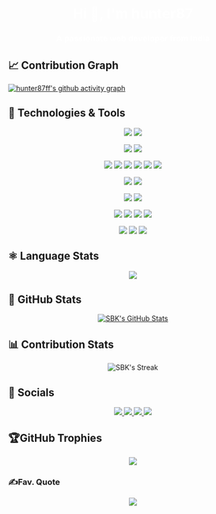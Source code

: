 <h1 style="color:#fff; text-decoration:none;" align="center">Hi 👋, I'm hunter87</h1>
<h3 style="color:#fff; text-decoration:none;" align="center">A passionate web developer from India</h3>


## &#x1f4c8; Contribution Graph

[![hunter87ff's github activity graph](https://github-readme-activity-graph.vercel.app/graph?username=hunter87ff&custom_title=My%20Contributions&hide_border=true&theme=react-dark)](https://github.com/hunter87ff/github-readme-activity-graph)

## 🔧 Technologies & Tools

<p align="center">
  <img src="https://img.shields.io/badge/OS-Windows-informational?style=flat&logo=windows&logoColor=white&color=61D9FA&labelColor=20232A"/>
  <img src="https://img.shields.io/badge/OS-Linux-informational?style=flat&logo=linux&logoColor=white&color=61D9FA&labelColor=20232A"/>
</p>
<p align="center">
  <img src="https://img.shields.io/badge/Editor-VS_Code-informational?style=flat&logo=visual-studio-code&logoColor=white&color=61D9FA&labelColor=20232A"/>
  <img src="https://img.shields.io/badge/Editor-Sublime_Text-informational?style=flat&logo=sublime-text&logoColor=white&color=61D9FA&labelColor=20232A"/>
</p>
<p align="center">
  <img src="https://img.shields.io/badge/Code-JavaScript-informational?style=flat&logo=javascript&logoColor=white&color=61D9FA&labelColor=20232A"/>
  <img src="https://img.shields.io/badge/Code-CSS-informational?style=flat&logo=css&logoColor=white&color=61D9FA&labelColor=20232A"/>
  <img src="https://img.shields.io/badge/Code-HTML-informational?style=flat&logo=html&logoColor=white&color=61D9FA&labelColor=20232A"/>
  <img src="https://img.shields.io/badge/Code-Python-informational?style=flat&logo=python&logoColor=white&color=61D9FA&labelColor=20232A"/>
  <img src="https://img.shields.io/badge/Code-C-informational?style=flat&logo=c&logoColor=white&color=61D9FA&labelColor=20232A"/>
<!--
  <img src="https://img.shields.io/badge/Code-React-informational?style=flat&logo=react&logoColor=white&color=61D9FA&labelColor=20232A"/>
  <img src="https://img.shields.io/badge/Code-Express-informational?style=flat&logo=express&logoColor=white&color=61D9FA&labelColor=20232A"/> 
  <img src="https://img.shields.io/badge/Code-Electron-informational?style=flat&logo=electron&logoColor=white&color=61D9FA&labelColor=20232A"/>
  -->
  <img src="https://img.shields.io/badge/Code-Node-informational?style=flat&logo=node.js&logoColor=white&color=61D9FA&labelColor=20232A"/>
  
</p>
<p align="center">
  <img src="https://img.shields.io/badge/Shell-Powershell-informational?style=flat&logo=powershell&logoColor=white&color=61D9FA&labelColor=20232A"/>
  <img src="https://img.shields.io/badge/Shell-Bash-informational?style=flat&logo=gnu-bash&logoColor=white&color=61D9FA&labelColor=20232A"/>
</p>  
<p align="center">
  <img src="https://img.shields.io/badge/Database-MongoDB-informational?style=flat&logo=mongodb&logoColor=white&color=61D9FA&labelColor=20232A"/>
  <img src="https://img.shields.io/badge/Database-Sqlite-informational?style=flat&logo=sqlite&logoColor=white&color=61D9FA&labelColor=20232A"/>
</p>
<p align="center">
  <img src="https://img.shields.io/badge/Tools-Postman-informational?style=flat&logo=postman&logoColor=white&color=61D9FA&labelColor=20232A"/>
  <img src="https://img.shields.io/badge/Tools-Yarn-informational?style=flat&logo=yarn&logoColor=white&color=61D9FA&labelColor=20232A"/>
  <img src="https://img.shields.io/badge/Tools-Chrome-informational?style=flat&logo=chrome&logoColor=white&color=61D9FA&labelColor=20232A"/>
  <img src="https://img.shields.io/badge/Tools-Git-informational?style=flat&logo=git&logoColor=white&color=61D9FA&labelColor=20232A"/>
</p>
<p align="center">
  <img src="https://img.shields.io/badge/Cloud-Azure-informational?style=flat&logo=microsoft-azure&logoColor=white&color=61D9FA&labelColor=20232A"/>
  <img src="https://img.shields.io/badge/Cloud-Vercel-informational?style=flat&logo=vercel&logoColor=white&color=61D9FA&labelColor=20232A"/>
  <img src="https://img.shields.io/badge/Cloud-Heroku-informational?style=flat&logo=heroku&logoColor=white&color=61D9FA&labelColor=20232A"/>
</p>

## &#x269B; Language Stats

<p align="center">
  <a align="center" href="https://github.com/hunter87ff">
    <img align="center" src="https://github-readme-stats.vercel.app/api/top-langs/?username=hunter87ff&theme=react&hide_border=true" />
  </a>
</p>

## &#x1F680; GitHub Stats

<p align="center">
  <a align="center" href="https://github.com/hunter87ff">
    <img align="center" src="https://github-readme-stats.vercel.app/api?username=hunter87ff&show_icons=true&line_height=27&count_private=true&theme=react&hide_border=true" alt="SBK's GitHub Stats" />
  </a>
 </p>

## &#128202; Contribution Stats

<p align="center">
  <img alt="SBK's Streak" src="https://github-readme-streak-stats.herokuapp.com?user=hunter87ff&theme=react&hide_border=true"/>
</p>

## 📱 Socials
<p align="center">
	<a href="https://instagram.com/im_hunter87">
		<img src="https://img.shields.io/badge/Instagram-informational?style=social&logo=instagram"/>
	</a>
  <a href="https://youtube.com/@hunter_87">
		<img src="https://img.shields.io/badge/Youtube-informational?style=social&logo=youtube"/>
	</a>
	<a href="https://www.linkedin.com/in/https://linkedin.com/in/sourav-das87/">
		<img src="https://img.shields.io/badge/Linked_In-informational?style=social&logo=linkedin"/>
	</a>
	<a href="https://www.github.com/hunter87ff/">
		<img src="https://img.shields.io/badge/Github-informational?style=social&logo=github"/>
	</a>
</p>

## 🏆GitHub Trophies

<div align="center">  
  
![](https://github-trophies.vercel.app/?username=hunter87ff&theme=highcontrast&no-frame=false&no-bg=false&margin-w=4)
</div>

### ✍️Fav. Quote

<div align="center">  
  
![](https://quotes-github-readme.vercel.app/api?type=horizontal&theme=dark)
<!--
---
[![](https://visitcount.itsvg.in/api?id=hunter87ff&icon=0&color=0)](https://visitcount.itsvg.in)

  ## 💰You can help me by Donating
  [![Patreon](https://img.shields.io/badge/Paytm-0000FF?style=for-the-badge&logo=paytm&logoColor=white)](https://patreon.com/sprucebot) -->
</div>

